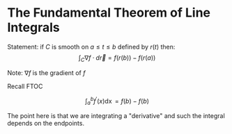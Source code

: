 # The Fundamental Theorem of Line Integrals

Statement: 
if $C$ is smooth on $a \leq t \leq b$ defined by $r(t)$ then:
$$\int_C \nabla f \cdot d\vec{r} = f(r(b)) - f(r(a))$$

Note: $\nabla f$  is the gradient of $f$

Recall FTOC

$$\int_a^b f^{\prime}(x)\mathop{dx} = f(b) - f(b)$$

The point here is that we are integrating a "derivative" and such the integral depends on the endpoints. 

